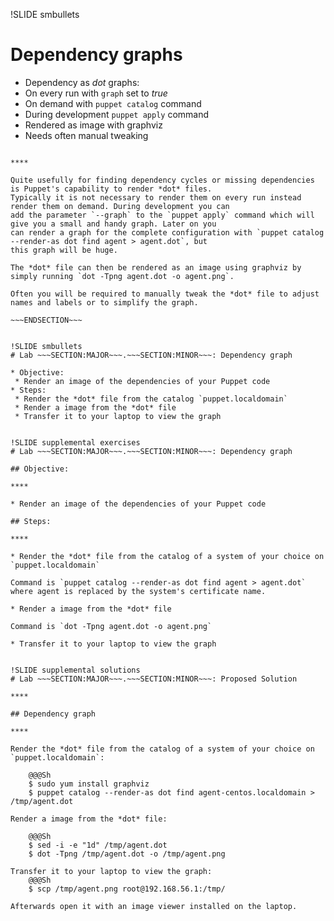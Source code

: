 !SLIDE smbullets
# Dependency graphs

* Dependency as *dot* graphs:
 * On every run with `graph` set to *true*
 * On demand with `puppet catalog` command
 * During development `puppet apply` command
* Rendered as image with graphviz
* Needs often manual tweaking

~~~SECTION:handouts~~~

****

Quite usefully for finding dependency cycles or missing dependencies is Puppet's capability to render *dot* files.
Typically it is not necessary to render them on every run instead render them on demand. During development you can
add the parameter `--graph` to the `puppet apply` command which will give you a small and handy graph. Later on you
can render a graph for the complete configuration with `puppet catalog --render-as dot find agent > agent.dot`, but
this graph will be huge.

The *dot* file can then be rendered as an image using graphviz by simply running `dot -Tpng agent.dot -o agent.png`.

Often you will be required to manually tweak the *dot* file to adjust names and labels or to simplify the graph.

~~~ENDSECTION~~~


!SLIDE smbullets
# Lab ~~~SECTION:MAJOR~~~.~~~SECTION:MINOR~~~: Dependency graph

* Objective:
 * Render an image of the dependencies of your Puppet code
* Steps:
 * Render the *dot* file from the catalog `puppet.localdomain`
 * Render a image from the *dot* file
 * Transfer it to your laptop to view the graph


!SLIDE supplemental exercises
# Lab ~~~SECTION:MAJOR~~~.~~~SECTION:MINOR~~~: Dependency graph

## Objective:

****

* Render an image of the dependencies of your Puppet code

## Steps:

****

* Render the *dot* file from the catalog of a system of your choice on `puppet.localdomain`

Command is `puppet catalog --render-as dot find agent > agent.dot` where agent is replaced by the system's certificate name.

* Render a image from the *dot* file

Command is `dot -Tpng agent.dot -o agent.png`

* Transfer it to your laptop to view the graph


!SLIDE supplemental solutions
# Lab ~~~SECTION:MAJOR~~~.~~~SECTION:MINOR~~~: Proposed Solution

****

## Dependency graph

****

Render the *dot* file from the catalog of a system of your choice on `puppet.localdomain`:

    @@@Sh
    $ sudo yum install graphviz
    $ puppet catalog --render-as dot find agent-centos.localdomain > /tmp/agent.dot

Render a image from the *dot* file:

    @@@Sh
    $ sed -i -e "1d" /tmp/agent.dot
    $ dot -Tpng /tmp/agent.dot -o /tmp/agent.png

Transfer it to your laptop to view the graph:
    @@@Sh
    $ scp /tmp/agent.png root@192.168.56.1:/tmp/

Afterwards open it with an image viewer installed on the laptop.
